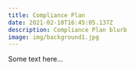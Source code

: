```yaml
---
title: Compliance Plan
date: 2021-02-10T16:45:05.137Z
description: Compliance Plan blurb
image: img/background1.jpg
---
```

Some text here...